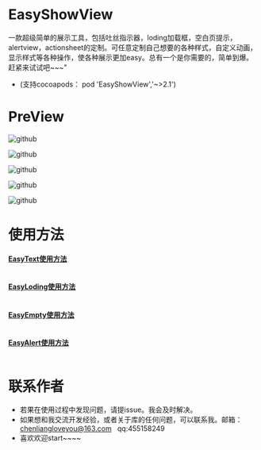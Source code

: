 # EasyShowView 
  一款超级简单的展示工具，包括吐丝指示器，loding加载框，空白页提示，alertview，actionsheet的定制。可任意定制自己想要的各种样式，自定义动画，显示样式等各种操作，使各种展示更加easy。总有一个是你需要的，简单到爆。赶紧来试试吧~~~"
  
  - (支持cocoapods： pod 'EasyShowView','~>2.1')
 
# PreView

![github](https://github.com/chenliangloveyou/EasyShowView/blob/master/show_preview/preview_all.gif "github")


![github](https://github.com/chenliangloveyou/EasyShowView/blob/master/show_preview/preview_text.gif "github")

![github](https://github.com/chenliangloveyou/EasyShowView/blob/master/show_preview/preview_loding.gif "github")

![github](https://github.com/chenliangloveyou/EasyShowView/blob/master/show_preview/preview_empty.gif "github")

![github](https://github.com/chenliangloveyou/EasyShowView/blob/master/show_preview/preview_alert.gif "github")


# 使用方法 
#### [EasyText使用方法](https://github.com/chenliangloveyou/EasyShowView/blob/master/README/EasyText_README.md)<br />  
#### [EasyLoding使用方法](https://github.com/chenliangloveyou/EasyShowView/blob/master/README/EasyLoding_README.md)<br />  
#### [EasyEmpty使用方法](https://github.com/chenliangloveyou/EasyShowView/blob/master/README/EasyEmpty_README.md)<br />  
#### [EasyAlert使用方法](https://github.com/chenliangloveyou/EasyShowView/blob/master/README/EasyAlert_README.md)<br />  


# 联系作者
- 若果在使用过程中发现问题，请提issue。我会及时解决。
- 如果想和我交流开发经验，或者关于库的任何问题，可以联系我。邮箱：chenliangloveyou@163.com    qq:455158249
- 喜欢欢迎start~~~~









